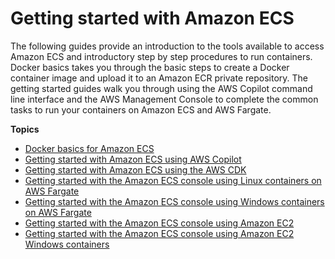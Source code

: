 # Getting started with Amazon ECS<a name="getting-started"></a>

The following guides provide an introduction to the tools available to access Amazon ECS and introductory step by step procedures to run containers\. Docker basics takes you through the basic steps to create a Docker container image and upload it to an Amazon ECR private repository\. The getting started guides walk you through using the AWS Copilot command line interface and the AWS Management Console to complete the common tasks to run your containers on Amazon ECS and AWS Fargate\.

**Topics**
+ [Docker basics for Amazon ECS](docker-basics.md)
+ [Getting started with Amazon ECS using AWS Copilot](getting-started-aws-copilot-cli.md)
+ [Getting started with Amazon ECS using the AWS CDK](tutorial-ecs-web-server-cdk.md)
+ [Getting started with the Amazon ECS console using Linux containers on AWS Fargate](getting-started-fargate.md)
+ [Getting started with the Amazon ECS console using Windows containers on AWS Fargate](Windows_fargate-getting_started.md)
+ [Getting started with the Amazon ECS console using Amazon EC2](getting-started-ecs-ec2.md)
+ [Getting started with the Amazon ECS console using Amazon EC2 Windows containers](ECS_Windows_getting_started.md)